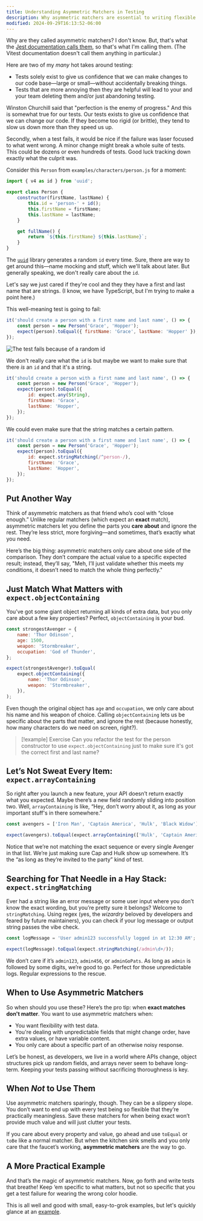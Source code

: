 ```yaml
---
title: Understanding Asymmetric Matchers in Testing
description: Why asymmetric matchers are essential to writing flexible tests.
modified: 2024-09-29T16:13:52-06:00
---
```


Why are they called asymmetric matchers? I don't know. But, that's what the [Jest documentation calls them](https://jestjs.io/docs/expect#asymmetric-matchers), so that's what I'm calling them. (The Vitest documentation doesn't call them anything in particular.)

Here are two of my _many_ hot takes around testing:

- Tests solely exist to give us confidence that we can make changes to our code base—large or small—without accidentally breaking things.
- Tests that are more annoying then they are helpful will lead to your and your team deleting them and/or just abandoning testing.

Winston Churchill said that "perfection is the enemy of progress." And this is somewhat true for our tests. Our tests exists to give us confidence that we can change our code. If they become too rigid (or brittle), they tend to slow us down more than they speed us up.

Secondly, when a test fails, it would be nice if the failure was laser focused to what went wrong. A minor change might break a whole suite of tests. This could be dozens or even hundreds of tests. Good luck tracking down exactly what the culprit was.

Consider this `Person` from `examples/characters/person.js` for a moment:

```javascript
import { v4 as id } from 'uuid';

export class Person {
	constructor(firstName, lastName) {
		this.id = 'person-' + id();
		this.firstName = firstName;
		this.lastName = lastName;
	}

	get fullName() {
		return `${this.firstName} ${this.lastName}`;
	}
}
```

The [`uuid`](https://npm.im/uuid) library generates a random `id` every time. Sure, there are way to get around this—name mocking and stuff, which we'll talk about later. But generally speaking, we don't really care about the `id`.

Let's say we just cared if they're cool and they they have a first and last name that are strings. (I know, we have TypeScript, but I'm trying to make a point here.)

This well-meaning test is going to fail:

```javascript
it('should create a person with a first name and last name', () => {
	const person = new Person('Grace', 'Hopper');
	expect(person).toEqual({ firstName: 'Grace', lastName: 'Hopper' });
});
```

![The test fails because of a random id](assets/failing-test-due-to-random-id.png)

We don't really care what the `id` is but maybe we want to make sure that there _is_ an `id` and that it's a string.

```javascript
it('should create a person with a first name and last name', () => {
	const person = new Person('Grace', 'Hopper');
	expect(person).toEqual({
		id: expect.any(String),
		firstName: 'Grace',
		lastName: 'Hopper',
	});
});
```

We could even make sure that the string matches a certain pattern.

```javascript
it('should create a person with a first name and last name', () => {
	const person = new Person('Grace', 'Hopper');
	expect(person).toEqual({
		id: expect.stringMatching(/^person-/),
		firstName: 'Grace',
		lastName: 'Hopper',
	});
});
```

## Put Another Way

Think of asymmetric matchers as that friend who’s cool with “close enough.” Unlike regular matchers (which expect an **exact** match), asymmetric matchers let you define the parts you **care about** and ignore the rest. They’re less strict, more forgiving—and sometimes, that’s exactly what you need.

Here’s the big thing: asymmetric matchers only care about one side of the comparison. They don’t compare the actual value to a specific expected result; instead, they’ll say, "Meh, I’ll just validate whether this meets my conditions, it doesn’t need to match the whole thing perfectly."

## Just Match What Matters with `expect.objectContaining`

You’ve got some giant object returning all kinds of extra data, but you only care about a few key properties? Perfect, `objectContaining` is your bud.

```js
const strongestAvenger = {
	name: 'Thor Odinson',
	age: 1500,
	weapon: 'Stormbreaker',
	occupation: 'God of Thunder',
};

expect(strongestAvenger).toEqual(
	expect.objectContaining({
		name: 'Thor Odinson',
		weapon: 'Stormbreaker',
	}),
);
```

Even though the original object has `age` and `occupation`, we only care about his name and his weapon of choice. Calling `objectContaining` lets us be specific about the parts that matter, and ignore the rest (because honestly, how many characters do we need on screen, right?).

> \[!example] Exercise
> Can you refactor the test for the person constructor to use `expect.objectContaining` just to make sure it's got the correct first and last name?

## Let’s Not Sweat Every Item: `expect.arrayContaining`

So right after you launch a new feature, your API doesn’t return exactly what you expected. Maybe there’s a new field randomly sliding into position two. Well, `arrayContaining` is like, “Hey, don’t worry about it, as long as your important stuff's in there somewhere.”

```js
const avengers = ['Iron Man', 'Captain America', 'Hulk', 'Black Widow'];

expect(avengers).toEqual(expect.arrayContaining(['Hulk', 'Captain America']));
```

Notice that we’re not matching the exact sequence or every single Avenger in that list. We’re just making sure Cap and Hulk show up somewhere. It’s the “as long as they’re invited to the party” kind of test.

## Searching for That Needle in a Hay Stack: `expect.stringMatching`

Ever had a string like an error message or some user input where you don’t know the exact wording, but you’re pretty sure it belongs? Welcome to `stringMatching`. Using regex (yes, the _wizardry_ beloved by developers and feared by future maintainers), you can check if your log message or output string passes the vibe check.

```js
const logMessage = 'User admin123 successfully logged in at 12:30 AM';

expect(logMessage).toEqual(expect.stringMatching(/admin\d+/));
```

We don’t care if it’s `admin123`, `admin456`, or `adminGoPats`. As long as `admin` is followed by some digits, we’re good to go. Perfect for those unpredictable logs. Regular expressions to the rescue.

## When to Use Asymmetric Matchers

So when should you use these? Here’s the pro tip: when **exact matches don't matter**. You want to use asymmetric matchers when:

- You want flexibility with test data.
- You're dealing with unpredictable fields that might change order, have extra values, or have variable content.
- You only care about a specific part of an otherwise noisy response.

Let’s be honest, as developers, we live in a world where APIs change, object structures pick up random fields, and arrays never seem to behave long-term. Keeping your tests passing without sacrificing thoroughness is key.

## When _Not_ to Use Them

Use asymmetric matchers sparingly, though. They can be a slippery slope. You don’t want to end up with every test being so flexible that they’re practically meaningless. Save these matchers for when being exact won’t provide much value and will just clutter your tests.

If you care about every property and value, go ahead and use `toEqual` or `toBe` like a normal matcher. But when the kitchen sink smells and you only care that the faucet’s working, **asymmetric matchers** are the way to go.

## A More Practical Example

And that’s the magic of asymmetric matchers. Now, go forth and write tests that breathe! Keep ‘em specific to what matters, but not so specific that you get a test failure for wearing the wrong color hoodie.

This is all well and good with small, easy-to-grok examples, but let's quickly glance at an [example](asymmetric-matching-example.md).
